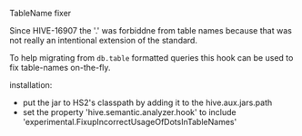 TableName fixer

Since HIVE-16907 the '.' was forbiddne from table names because that was not really an intentional extension of the standard.

To help migrating from `db.table` formatted queries this hook can be used to fix table-names on-the-fly.

installation:

* put the jar to HS2's classpath by adding it to the hive.aux.jars.path
* set the property 'hive.semantic.analyzer.hook' to include 'experimental.FixupIncorrectUsageOfDotsInTableNames'
